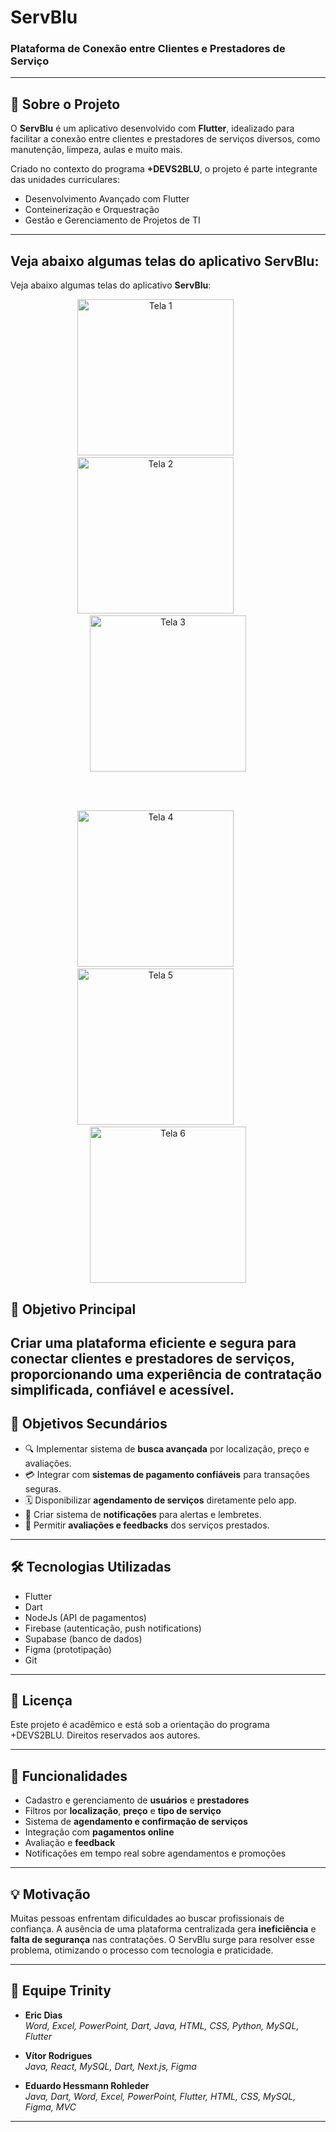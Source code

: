 # ServBlu

### Plataforma de Conexão entre Clientes e Prestadores de Serviço

---

## 📱 Sobre o Projeto

O **ServBlu** é um aplicativo desenvolvido com **Flutter**, idealizado para facilitar a conexão entre clientes e prestadores de serviços diversos, como manutenção, limpeza, aulas e muito mais.

Criado no contexto do programa **+DEVS2BLU**, o projeto é parte integrante das unidades curriculares:
- Desenvolvimento Avançado com Flutter
- Conteinerização e Orquestração
- Gestão e Gerenciamento de Projetos de TI

---
## Veja abaixo algumas telas do aplicativo **ServBlu**:

Veja abaixo algumas telas do aplicativo **ServBlu**:

<div align="center">

  <img src="assets/images_app/home.jpg" alt="Tela 1" width="250"/> 
  &nbsp;
  &nbsp;
  &nbsp;
  &nbsp;
  &nbsp;
  <img src="assets/images_app/schedules.jpg" alt="Tela 2" width="250"/> 
  &nbsp;
  &nbsp;
  &nbsp;
  &nbsp;
  &nbsp;
  <img src="assets/images_app/publish_service.jpg" alt="Tela 3" width="250"/>

  <br/><br/>

  <img src="assets/images_app/notifications.jpg" alt="Tela 4" width="250"/> 
  &nbsp;
  &nbsp;
  &nbsp;
  &nbsp;
  &nbsp;
  <img src="assets/images_app/profile.jpg" alt="Tela 5" width="250"/>
  &nbsp;
  &nbsp;
  &nbsp;
  &nbsp;
  &nbsp;
  <img src="assets/images_app/search.jpg" alt="Tela 6" width="250"/>

</div>

## 📌 Objetivo Principal

Criar uma **plataforma eficiente e segura** para conectar clientes e prestadores de serviços, proporcionando uma experiência de contratação **simplificada**, **confiável** e **acessível**.
---

## 🎯 Objetivos Secundários

- 🔍 Implementar sistema de **busca avançada** por localização, preço e avaliações.
- 💳 Integrar com **sistemas de pagamento confiáveis** para transações seguras.
- 🗓️ Disponibilizar **agendamento de serviços** diretamente pelo app.
- 🔔 Criar sistema de **notificações** para alertas e lembretes.
- 🌟 Permitir **avaliações e feedbacks** dos serviços prestados.

---

## 🛠️ Tecnologias Utilizadas

- Flutter
- Dart
- NodeJs (API de pagamentos)
- Firebase (autenticação, push notifications)
- Supabase (banco de dados)
- Figma (prototipação)
- Git

---

## 📝 Licença

Este projeto é acadêmico e está sob a orientação do programa +DEVS2BLU. Direitos reservados aos autores.

---

## 🚀 Funcionalidades

- Cadastro e gerenciamento de **usuários** e **prestadores**
- Filtros por **localização**, **preço** e **tipo de serviço**
- Sistema de **agendamento e confirmação de serviços**
- Integração com **pagamentos online**
- Avaliação e **feedback**
- Notificações em tempo real sobre agendamentos e promoções

---

## 💡 Motivação

Muitas pessoas enfrentam dificuldades ao buscar profissionais de confiança. A ausência de uma plataforma centralizada gera **ineficiência** e **falta de segurança** nas contratações. O ServBlu surge para resolver esse problema, otimizando o processo com tecnologia e praticidade.

---

## 👥 Equipe Trinity

- **Eric Dias**  
  _Word, Excel, PowerPoint, Dart, Java, HTML, CSS, Python, MySQL, Flutter_
  
- **Vítor Rodrigues**  
  _Java, React, MySQL, Dart, Next.js, Figma_
  
- **Eduardo Hessmann Rohleder**  
  _Java, Dart, Word, Excel, PowerPoint, Flutter, HTML, CSS, MySQL, Figma, MVC_

---

